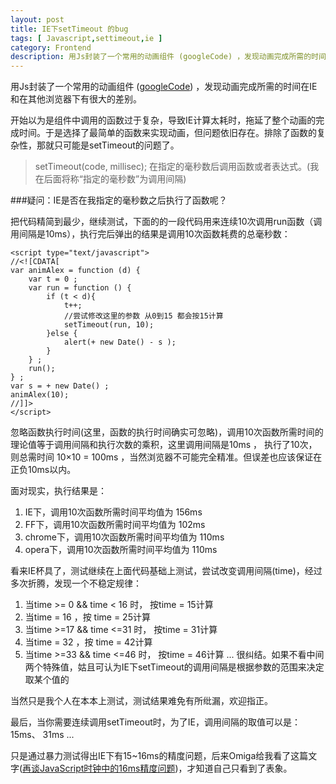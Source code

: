 ```yaml
---
layout: post
title: IE下setTimeout 的bug
tags: [ Javascript,settimeout,ie ]
category: Frontend
description: 用Js封装了一个常用的动画组件 (googleCode) ，发现动画完成所需的时间在IE和在其他浏览器下有很大的差别。
---
```


用Js封装了一个常用的动画组件 ([googleCode](http://code.google.com/p/animalex "view on GoogleCode"))  ，发现动画完成所需的时间在IE和在其他浏览器下有很大的差别。

开始以为是组件中调用的函数过于复杂，导致IE计算太耗时，拖延了整个动画的完成时间。于是选择了最简单的函数来实现动画，但问题依旧存在。排除了函数的复杂性，那就只可能是setTimeout的问题了。

>setTimeout(code, millisec); 在指定的毫秒数后调用函数或者表达式。(我在后面将称“指定的毫秒数”为调用间隔)

###疑问：IE是否在我指定的毫秒数之后执行了函数呢？

把代码精简到最少，继续测试，下面的的一段代码用来连续10次调用run函数（调用间隔是10ms），执行完后弹出的结果是调用10次函数耗费的总毫秒数：

    <script type="text/javascript">
    //<![CDATA[
    var animAlex = function (d) {
        var t = 0 ;
        var run = function () {
            if (t < d){
                t++;
                //尝试修改这里的参数 从0到15 都会按15计算
                setTimeout(run, 10);
            }else {
                alert(+ new Date() - s );
            }
        } ;
        run();
    } ;
    var s = + new Date() ;
    animAlex(10);
    //]]>
    </script>

忽略函数执行时间(这里，函数的执行时间确实可忽略)，调用10次函数所需时间的理论值等于调用间隔和执行次数的乘积，这里调用间隔是10ms ， 执行了10次，则总需时间 10×10 = 100ms ，当然浏览器不可能完全精准。但误差也应该保证在正负10ms以内。

面对现实，执行结果是：
1. IE下，调用10次函数所需时间平均值为 156ms
2. FF下，调用10次函数所需时间平均值为 102ms
3. chrome下，调用10次函数所需时间平均值为 110ms
4. opera下，调用10次函数所需时间平均值为 110ms

看来IE杯具了，测试继续在上面代码基础上测试，尝试改变调用间隔(time)，经过多次折腾，发现一个不稳定规律：
1. 当time >= 0 && time < 16 时， 按time = 15计算
2. 当time = 16 ，按 time = 25计算
3. 当time >=17 && time <=31 时， 按time = 31计算
4. 当time = 32 ，按 time = 42计算
5. 当time >=33 && time <=46 时， 按time = 46计算
...
很纠结。如果不看中间两个特殊值，姑且可认为IE下setTimeout的调用间隔是根据参数的范围来决定取某个值的

当然只是我个人在本本上测试，测试结果难免有所纰漏，欢迎指正。

最后，当你需要连续调用setTimeout时，为了IE，调用间隔的取值可以是：15ms、 31ms ...

只是通过暴力测试得出IE下有15~16ms的精度问题，后来Omiga给我看了这篇文字([再谈JavaScript时钟中的16ms精度问题](http://blog.csdn.net/aimingoo/article/details/1451556))，才知道自己只看到了表象。

